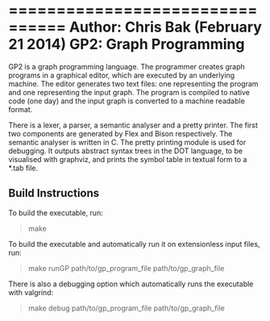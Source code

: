 ================================
Author: Chris Bak (February 21 2014)
GP2: Graph Programming
================================

GP2 is a graph programming language. The programmer creates graph programs in a graphical editor, which are executed by an underlying machine. The editor generates two text files: one representing the program and one representing the input graph. The program is compiled to native code (one day) and the input graph is converted to a machine readable format.

There is a lexer, a parser, a semantic analyser and a pretty printer. The first two components are generated by Flex and Bison respectively. The semantic analyser is written in C. The pretty printing module is used for debugging. It outputs abstract syntax trees in the DOT language, to be visualised with graphviz, and prints the symbol table in textual form to a *.tab file.

Build Instructions
---------------------
To build the executable, run:

> make

To build the executable and automatically run it on extensionless input files, run:

> make runGP path/to/gp_program_file path/to/gp_graph_file

There is also a debugging option which automatically runs the executable with valgrind:

> make debug path/to/gp_program_file path/to/gp_graph_file


